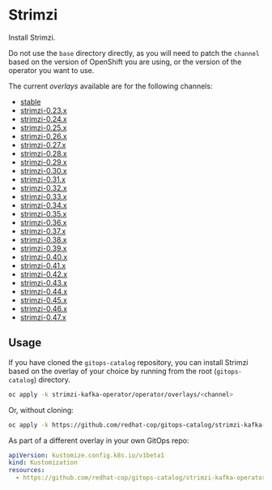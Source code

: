# Strimzi

Install Strimzi.

Do not use the `base` directory directly, as you will need to patch the `channel` based on the version of OpenShift you are using, or the version of the operator you want to use.

The current *overlays* available are for the following channels:

* [stable](operator/overlays/stable)
* [strimzi-0.23.x](operator/overlays/strimzi-0.23.x)
* [strimzi-0.24.x](operator/overlays/strimzi-0.24.x)
* [strimzi-0.25.x](operator/overlays/strimzi-0.25.x)
* [strimzi-0.26.x](operator/overlays/strimzi-0.26.x)
* [strimzi-0.27.x](operator/overlays/strimzi-0.27.x)
* [strimzi-0.28.x](operator/overlays/strimzi-0.28.x)
* [strimzi-0.29.x](operator/overlays/strimzi-0.29.x)
* [strimzi-0.30.x](operator/overlays/strimzi-0.30.x)
* [strimzi-0.31.x](operator/overlays/strimzi-0.31.x)
* [strimzi-0.32.x](operator/overlays/strimzi-0.32.x)
* [strimzi-0.33.x](operator/overlays/strimzi-0.33.x)
* [strimzi-0.34.x](operator/overlays/strimzi-0.34.x)
* [strimzi-0.35.x](operator/overlays/strimzi-0.35.x)
* [strimzi-0.36.x](operator/overlays/strimzi-0.36.x)
* [strimzi-0.37.x](operator/overlays/strimzi-0.37.x)
* [strimzi-0.38.x](operator/overlays/strimzi-0.38.x)
* [strimzi-0.39.x](operator/overlays/strimzi-0.39.x)
* [strimzi-0.40.x](operator/overlays/strimzi-0.40.x)
* [strimzi-0.41.x](operator/overlays/strimzi-0.41.x)
* [strimzi-0.42.x](operator/overlays/strimzi-0.42.x)
* [strimzi-0.43.x](operator/overlays/strimzi-0.43.x)
* [strimzi-0.44.x](operator/overlays/strimzi-0.44.x)
* [strimzi-0.45.x](operator/overlays/strimzi-0.45.x)
* [strimzi-0.46.x](operator/overlays/strimzi-0.46.x)
* [strimzi-0.47.x](operator/overlays/strimzi-0.47.x)

## Usage

If you have cloned the `gitops-catalog` repository, you can install Strimzi based on the overlay of your choice by running from the root (`gitops-catalog`) directory.

```sh
oc apply -k strimzi-kafka-operator/operator/overlays/<channel>
```

Or, without cloning:

```sh
oc apply -k https://github.com/redhat-cop/gitops-catalog/strimzi-kafka-operator/operator/overlays/<channel>
```

As part of a different overlay in your own GitOps repo:

```yaml
apiVersion: kustomize.config.k8s.io/v1beta1
kind: Kustomization
resources:
  - https://github.com/redhat-cop/gitops-catalog/strimzi-kafka-operator/operator/overlays/<channel>?ref=main
```
